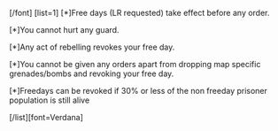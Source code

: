 [/font] [list=1] [*]Free days (LR requested) take effect before any order.

[*]You cannot hurt any guard.

[*]Any act of rebelling revokes your free day.

[*]You cannot be given any orders apart from dropping map specific grenades/bombs and revoking your free day.

[*]Freedays can be revoked if 30% or less of the non freeday prisoner population is still alive

[/list][font=Verdana]